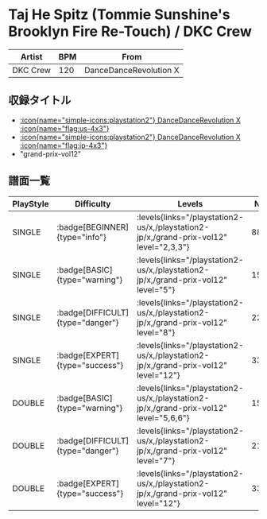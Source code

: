 # Taj He Spitz (Tommie Sunshine's Brooklyn Fire Re-Touch) / DKC Crew

|Artist|BPM|From|
|------|---|----|
|DKC Crew|120|DanceDanceRevolution X|

## 収録タイトル

- [:icon{name="simple-icons:playstation2"} DanceDanceRevolution X :icon{name="flag:us-4x3"}](/playstation2-us/x)
- [:icon{name="simple-icons:playstation2"} DanceDanceRevolution X :icon{name="flag:jp-4x3"}](/playstation2-jp/x)
- "grand-prix-vol12"

## 譜面一覧

|PlayStyle|Difficulty|Levels|Notes|Movie|
|---------|----------|------|-----|-----|
|SINGLE| :badge[BEGINNER]{type="info"}| :levels{links="/playstation2-us/x,/playstation2-jp/x,/grand-prix-vol12" level="2,3,3"}|88/0||
|SINGLE| :badge[BASIC]{type="warning"}| :levels{links="/playstation2-us/x,/playstation2-jp/x,/grand-prix-vol12" level="5"}|159/16||
|SINGLE| :badge[DIFFICULT]{type="danger"}| :levels{links="/playstation2-us/x,/playstation2-jp/x,/grand-prix-vol12" level="8"}|223/10||
|SINGLE| :badge[EXPERT]{type="success"}| :levels{links="/playstation2-us/x,/playstation2-jp/x,/grand-prix-vol12" level="12"}|335/5||
|DOUBLE| :badge[BASIC]{type="warning"}| :levels{links="/playstation2-us/x,/playstation2-jp/x,/grand-prix-vol12" level="5,6,6"}|152/20||
|DOUBLE| :badge[DIFFICULT]{type="danger"}| :levels{links="/playstation2-us/x,/playstation2-jp/x,/grand-prix-vol12" level="7"}|216/17||
|DOUBLE| :badge[EXPERT]{type="success"}| :levels{links="/playstation2-us/x,/playstation2-jp/x,/grand-prix-vol12" level="12"}|331/5||
